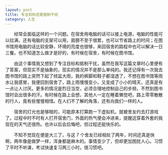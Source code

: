 ```yaml
---
layout: post
title: 专注目标还是抵制干扰
category: 人生
---
```


&emsp;&emsp;经常会面临这样的一个问题。在宿舍用电脑的话可以接上电源，电脑的性能可以拉满，还有电脑的支架可以用，肩膀不至于很累，也可以节省路上的时间；在图书馆用电脑的话比较安静，环境的亮度也很够，来回宿舍的路程中也可以解决一日三餐。也不知道怎么做才是好的，有时候在宿舍，有时候在图书馆。

&emsp;&emsp;由这个事情我又想到了专注目标和抵制干扰，虽然在我写这篇文章时心里便有了答案，但现实不是抽象的，现实的情况并不是那么单纯的。我还记得有一次我去图书馆的路上突然下起了倾盆大雨，我的裤脚和鞋子都湿透了，不想在图书馆等雨水让我感冒，我便回到宿舍了，路上雨慢慢变小，又变成了小小的晴天，还真是有一点让人讨厌。更多的情况是烈日当空，必须合理地控制自己的步频，不然到图书馆时会出很多的汗。有时候在路上会想，其他人一定在睡着懒觉吧，路上零零散散的行人，竟有些惺惺相惜。在人们不了解的角落，还有向我们一样的人。

&emsp;&emsp;宿舍的灯光也是够暗的，可能原本打算跑一下虚拟机，就被舍友约去打游戏了。过程中时不时有人打开宿舍门，外面的热气便会冲进来，提醒这穿着外套的我现在的天气还很热。也许以后会后悔吧，但过程还挺快乐的。

&emsp;&emsp;不知不觉现在便是大三了，与这 7 个舍友已经相处了两年，时间还真是快啊，两年像是做梦一样，浑身都是麻木的。事情变少了，但却更加困扰人心。习惯了平时不听课，考试快速复习两三小时。很习惯吧。
